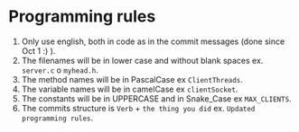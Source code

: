 # Programming rules

1. Only use english, both in code as in the commit messages (done since Oct 1 :) ).
2. The filenames will be in lower case and without blank spaces ex. `server.c` o `myhead.h`.
3. The method names will be in PascalCase ex `ClientThreads`.
4. The variable names will be in camelCase ex `clientSocket`.
5. The constants will be in UPPERCASE and in Snake_Case ex `MAX_CLIENTS`.
6. The commits structure is `Verb` + `the thing you did` ex. `Updated programming rules`.

